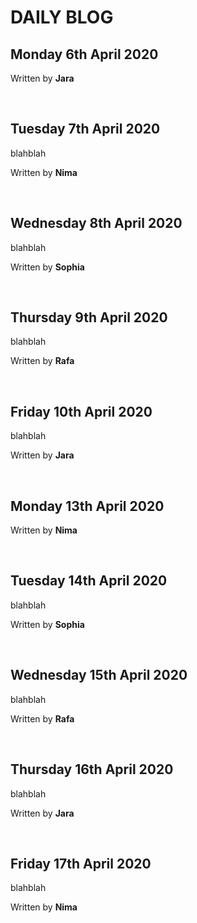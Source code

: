 # DAILY BLOG


## Monday 6th April 2020


Written by **Jara**

<br>

## Tuesday 7th April 2020

blahblah

Written by **Nima**

<br>

## Wednesday 8th April 2020

blahblah

Written by **Sophia**

<br>

## Thursday 9th April 2020

blahblah

Written by **Rafa**

<br>

## Friday 10th April 2020

blahblah

Written by **Jara**

<br>

## Monday 13th April 2020


Written by **Nima**

<br>

## Tuesday 14th April 2020

blahblah

Written by **Sophia**

<br>

## Wednesday 15th April 2020

blahblah

Written by **Rafa**

<br>

## Thursday 16th April 2020

blahblah

Written by **Jara**

<br>

## Friday 17th April 2020

blahblah

Written by **Nima**
